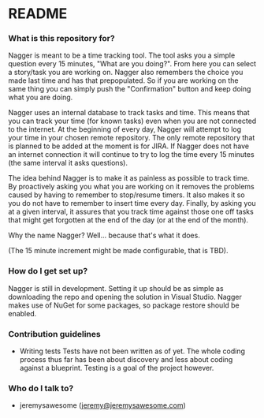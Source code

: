 # README #

### What is this repository for? ###
Nagger is meant to be a time tracking tool. The tool asks you a simple question every 15 minutes, "What are you doing?". From here you can select a story/task you are working on. Nagger also remembers the choice you made last time and has that prepopulated. So if you are working on the same thing you can simply push the "Confirmation" button and keep doing what you are doing. 

Nagger uses an internal database to track tasks and time. This means that you can track your time (for known tasks) even when you are not connected to the internet. At the beginning of every day, Nagger will attempt to log your time in your chosen remote repository. The only remote repository that is planned to be added at the moment is for JIRA. If Nagger does not have an internet connection it will continue to try to log the time every 15 minutes (the same interval it asks questions).

The idea behind Nagger is to make it as painless as possible to track time. By proactively asking you what you are working on it removes the problems caused by having to remember to stop/resume timers. It also makes it so you do not have to remember to insert time every day. Finally, by asking you at a given interval, it assures that you track time against those one off tasks that might get forgotten at the end of the day (or at the end of the month).

Why the name Nagger? Well... because that's what it does.

 (The 15 minute increment might be made configurable, that is TBD). 

### How do I get set up? ###

Nagger is still in development. Setting it up should be as simple as downloading the repo and opening the solution in Visual Studio. Nagger makes use of NuGet for some packages, so package restore should be enabled.

### Contribution guidelines ###

* Writing tests
Tests have not been written as of yet. The whole coding process thus far has been about discovery and less about coding against a blueprint. Testing is a goal of the project however.

### Who do I talk to? ###

* jeremysawesome (jeremy@jeremysawesome.com)